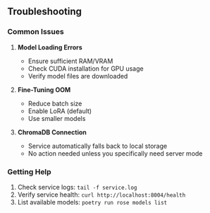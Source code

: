 ## Troubleshooting

### Common Issues

1. **Model Loading Errors**
   - Ensure sufficient RAM/VRAM
   - Check CUDA installation for GPU usage
   - Verify model files are downloaded

2. **Fine-Tuning OOM**
   - Reduce batch size
   - Enable LoRA (default)
   - Use smaller models

3. **ChromaDB Connection**
   - Service automatically falls back to local storage
   - No action needed unless you specifically need server mode

### Getting Help

1. Check service logs: `tail -f service.log`
2. Verify service health: `curl http://localhost:8004/health`
3. List available models: `poetry run rose models list`
